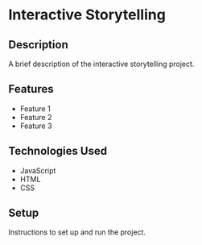 # Interactive Storytelling

## Description

A brief description of the interactive storytelling project.

## Features

- Feature 1
- Feature 2
- Feature 3

## Technologies Used

- JavaScript
- HTML
- CSS

## Setup

Instructions to set up and run the project.
